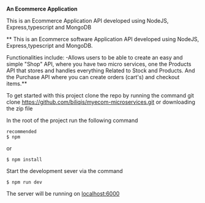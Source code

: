 **An Ecommerce Application**

This is an Ecommerce Application API developed using NodeJS, Express,typescript and MongoDB



** This is an Ecommerce software Application API developed using NodeJS, Express,typescript and MongoDB.


 Functionalities include:
 -Allows users to be able to  create an easy and simple "Shop" API, where you have two micro services, one the Products API that stores and handles everything Related to Stock and Products. And the Purchase API where you can create orders (cart's) and checkout items.**



To get started with this project clone the repo by running the command git clone https://github.com/biliqis/myecom-microservices.git or downloading the zip file

In the root of the project run the following command

```
recommended
$ npm
```

or
```
$ npm install
```
Start the development sever via the command

```
$ npm run dev
```
The server will be running on [localhost:6000](http://localhost:6000)
